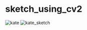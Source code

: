 # sketch_using_cv2

![kate](https://github.com/sanjeevrana90/sketch_using_cv2/assets/122264554/7cf4faf3-293b-45cf-8d76-5f890df6f49c) ![kate_sketch](https://github.com/sanjeevrana90/sketch_using_cv2/assets/122264554/5aa4cf69-e9b5-4f2e-ab17-8bf8edee4596)

